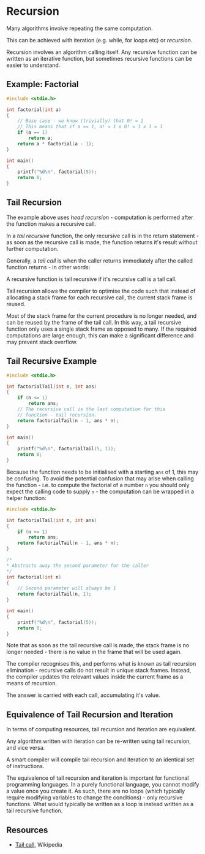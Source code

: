 # Recursion
Many algorithms involve repeating the same computation.

This can be achieved with iteration (e.g. while, for loops etc) or _recursion_.

Recursion involves an algorithm calling itself. Any recursive function can be written as an iterative function, but sometimes recursive functions can be easier to understand.

Example: Factorial
------------------

```c
#include <stdio.h>

int factorial(int a)
{
	// Base case - we know (trivially) that 0! = 1
	// This means that if a == 1, a! = 1 x 0! = 1 x 1 = 1
	if (a == 1)
		return a;
	return a * factorial(a - 1);
}

int main()
{
	printf("%d\n", factorial(5));
	return 0;
}
```

Tail Recursion
--------------
The example above uses _head recursion_ - computation is performed after the function makes a recursive call.

In a _tail recursive_ function, the only recursive call is in the return statement - as soon as the recursive call is made, the function returns it's result without further computation.

Generally, a _tail call_ is when the caller returns immediately after the called function returns - in other words:

A recursive function is tail recursive if it's recursive call is a tail call.

Tail recursion allows the compiler to optimise the code such that instead of allocating a stack frame for each recursive call, the current stack frame is reused.

Most of the stack frame for the current procedure is no longer needed, and can be reused by the frame of the tail call. In this way, a tail recursive function only uses a single stack frame as opposed to many. If the required computations are large enough, this can make a significant difference and may prevent stack overflow.

Tail Recursive Example
----------------------
```c
#include <stdio.h>

int factorialTail(int n, int ans)
{
	if (n <= 1)
		return ans;
	// The recursive call is the last computation for this
	// function - tail recursion.
	return factorialTail(n - 1, ans * n); 
}

int main()
{
	printf("%d\n", factorialTail(5, 1));
	return 0;
}
```
Because the function needs to be initialised with a starting `ans` of 1, this may be confusing. To avoid the potential confusion that may arise when calling the function - i.e. to compute the factorial of a number `n` you should only expect the calling code to supply `n` - the computation can be wrapped in a helper function:

```c
#include <stdio.h>

int factorialTail(int n, int ans)
{
	if (n <= 1)
		return ans;
	return factorialTail(n - 1, ans * n); 
}

/*
* Abstracts away the second parameter for the caller
*/
int factorial(int n)
{
	// Second parameter will always be 1
	return factorialTail(n, 1);
}

int main()
{
	printf("%d\n", factorial(5));
	return 0;
}
```

Note that as soon as the tail recursive call is made, the stack frame is no longer needed - there is no value in the frame that will be used again.

The compiler recognises this, and performs what is known as tail recursion elimination - recursive calls do not result in unique stack frames. Instead, the compiler updates the relevant values inside the current frame as a means of recursion.

The answer is carried with each call, accumulating it's value.

Equivalence of Tail Recursion and Iteration
-------------------------------------------
In terms of computing resources, tail recursion and iteration are equivalent.

Any algorithm written with iteration can be re-written using tail recursion, and vice versa.

A smart compiler will compile tail recursion and iteration to an identical set of instructions.

The equivalence of tail recursion and iteration is important for functional programming languages. In a purely functional language, you cannot modify a value once you create it. As such, there are no loops (which typically require modifying variables to change the conditions) - only recursive functions. What would typically be written as a loop is instead written as a tail recursive function.

Resources
---------
* [Tail call][1], Wikipedia

[1]: https://en.wikipedia.org/wiki/Tail_call
